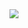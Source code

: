 <img src="https://img.shields.io/badge/yahoo-mail-purple?logo=yahoo&style=for-the-badge" />
<img scr="https://camo.githubusercontent.com/18196415bd7593d3c6731941f453872949c9d44c52de6750144787810e9f5270/68747470733a2f2f696d672e736869656c64732e696f2f62616467652f46697265666f782d4646353333323f7374796c653d666f722d7468652d6261646765266c6f676f3d46697265666f782d42726f77736572266c6f676f436f6c6f723d7768697465" />
